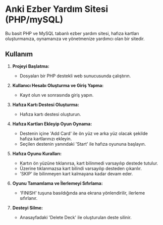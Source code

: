 # Anki Ezber Yardım Sitesi (PHP/mySQL)

Bu basit PHP ve MySQL tabanlı ezber yardım sitesi, hafıza kartları oluşturmanıza, oynamanıza ve yönetmenize yardımcı olan bir sitedir.

## Kullanım

1. **Projeyi Başlatma:**
   - Dosyaları bir PHP destekli web sunucusunda çalıştırın.

2. **Kullanıcı Hesabı Oluşturma ve Giriş Yapma:**
   - Kayıt olun ve sonrasında giriş yapın.

3. **Hafıza Kartı Destesi Oluşturma:**
   - Hafıza kartı destesi oluşturun.

4. **Hafıza Kartları Ekleyip Oyun Oynama:**
   - Destenin içine 'Add Card' ile ön yüz ve arka yüz olacak şekilde hafıza kartlarınızı ekleyin.
   - Seçilen destenin yanındaki 'Start' ile hafıza oyununa başlayın.

5. **Hafıza Oyunu Kuralları:**
   - Kartın ön yüzüne tıklanırsa, kart bilinmedi varsayılıp destede tutulur.
   - Üzerine tıklanmazsa kart bilindi varsayılıp desteden çıkarılır.
   - 'SKIP' ile bilinmeyen kart kalmayana kadar devam eder.

6. **Oyunu Tamamlama ve İlerlemeyi Sıfırlama:**
   - 'FINISH' tuşuna basıldığında ana ekrana yönlendirilir, ilerleme sıfırlanır.

7. **Desteyi Silme:**
   - Anasayfadaki 'Delete Deck' ile oluşturulan deste silinir.


